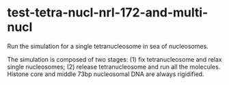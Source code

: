 # test-tetra-nucl-nrl-172-and-multi-nucl

Run the simulation for a single tetranucleosome in sea of nucleosomes. 

The simulation is composed of two stages: (1) fix tetranucleosome and relax single nucleosomes; (2) release tetranucleosome and run all the molecules. Histone core and middle 73bp nucleosomal DNA are always rigidified. 
